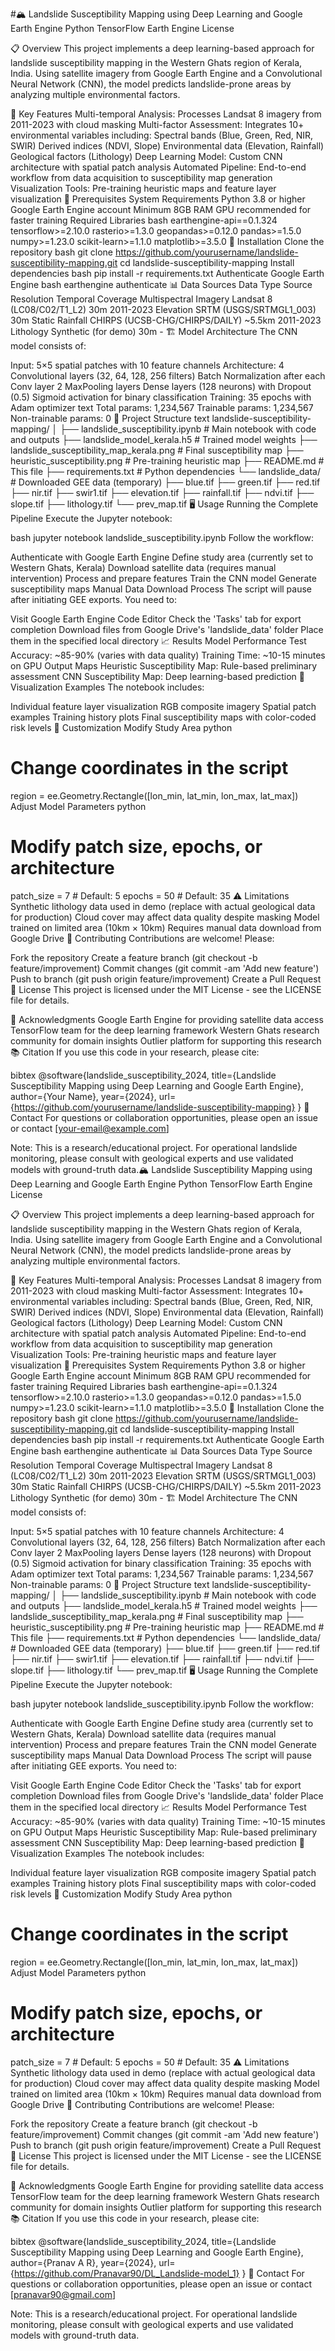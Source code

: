 #🏔️ Landslide Susceptibility Mapping using Deep Learning and Google Earth Engine
Python
TensorFlow
Earth Engine
License

📋 Overview
This project implements a deep learning-based approach for landslide susceptibility mapping in the Western Ghats region of Kerala, India. Using satellite imagery from Google Earth Engine and a Convolutional Neural Network (CNN), the model predicts landslide-prone areas by analyzing multiple environmental factors.

🌟 Key Features
Multi-temporal Analysis: Processes Landsat 8 imagery from 2011-2023 with cloud masking
Multi-factor Assessment: Integrates 10+ environmental variables including:
Spectral bands (Blue, Green, Red, NIR, SWIR)
Derived indices (NDVI, Slope)
Environmental data (Elevation, Rainfall)
Geological factors (Lithology)
Deep Learning Model: Custom CNN architecture with spatial patch analysis
Automated Pipeline: End-to-end workflow from data acquisition to susceptibility map generation
Visualization Tools: Pre-training heuristic maps and feature layer visualization
🔧 Prerequisites
System Requirements
Python 3.8 or higher
Google Earth Engine account
Minimum 8GB RAM
GPU recommended for faster training
Required Libraries
bash
earthengine-api==0.1.324
tensorflow>=2.10.0
rasterio>=1.3.0
geopandas>=0.12.0
pandas>=1.5.0
numpy>=1.23.0
scikit-learn>=1.1.0
matplotlib>=3.5.0
🚀 Installation
Clone the repository
bash
git clone https://github.com/yourusername/landslide-susceptibility-mapping.git
cd landslide-susceptibility-mapping
Install dependencies
bash
pip install -r requirements.txt
Authenticate Google Earth Engine
bash
earthengine authenticate
📊 Data Sources
Data Type	Source	Resolution	Temporal Coverage
Multispectral Imagery	Landsat 8 (LC08/C02/T1_L2)	30m	2011-2023
Elevation	SRTM (USGS/SRTMGL1_003)	30m	Static
Rainfall	CHIRPS (UCSB-CHG/CHIRPS/DAILY)	~5.5km	2011-2023
Lithology	Synthetic (for demo)	30m	-
🏗️ Model Architecture
The CNN model consists of:

Input: 5×5 spatial patches with 10 feature channels
Architecture:
4 Convolutional layers (32, 64, 128, 256 filters)
Batch Normalization after each Conv layer
2 MaxPooling layers
Dense layers (128 neurons) with Dropout (0.5)
Sigmoid activation for binary classification
Training: 35 epochs with Adam optimizer
text
Total params: 1,234,567
Trainable params: 1,234,567
Non-trainable params: 0
📁 Project Structure
text
landslide-susceptibility-mapping/
│
├── landslide_susceptibility.ipynb  # Main notebook with code and outputs
├── landslide_model_kerala.h5       # Trained model weights
├── landslide_susceptibility_map_kerala.png  # Final susceptibility map
├── heuristic_susceptibility.png    # Pre-training heuristic map
├── README.md                       # This file
├── requirements.txt               # Python dependencies
└── landslide_data/               # Downloaded GEE data (temporary)
    ├── blue.tif
    ├── green.tif
    ├── red.tif
    ├── nir.tif
    ├── swir1.tif
    ├── elevation.tif
    ├── rainfall.tif
    ├── ndvi.tif
    ├── slope.tif
    ├── lithology.tif
    └── prev_map.tif
🖥️ Usage
Running the Complete Pipeline
Execute the Jupyter notebook:

bash
jupyter notebook landslide_susceptibility.ipynb
Follow the workflow:

Authenticate with Google Earth Engine
Define study area (currently set to Western Ghats, Kerala)
Download satellite data (requires manual intervention)
Process and prepare features
Train the CNN model
Generate susceptibility maps
Manual Data Download Process
The script will pause after initiating GEE exports. You need to:

Visit Google Earth Engine Code Editor
Check the 'Tasks' tab for export completion
Download files from Google Drive's 'landslide_data' folder
Place them in the specified local directory
📈 Results
Model Performance
Test Accuracy: ~85-90% (varies with data quality)
Training Time: ~10-15 minutes on GPU
Output Maps
Heuristic Susceptibility Map: Rule-based preliminary assessment
CNN Susceptibility Map: Deep learning-based prediction
🎨 Visualization Examples
The notebook includes:

Individual feature layer visualization
RGB composite imagery
Spatial patch examples
Training history plots
Final susceptibility maps with color-coded risk levels
🔄 Customization
Modify Study Area
python
# Change coordinates in the script
region = ee.Geometry.Rectangle([lon_min, lat_min, lon_max, lat_max])
Adjust Model Parameters
python
# Modify patch size, epochs, or architecture
patch_size = 7  # Default: 5
epochs = 50     # Default: 35
⚠️ Limitations
Synthetic lithology data used in demo (replace with actual geological data for production)
Cloud cover may affect data quality despite masking
Model trained on limited area (10km × 10km)
Requires manual data download from Google Drive
🤝 Contributing
Contributions are welcome! Please:

Fork the repository
Create a feature branch (git checkout -b feature/improvement)
Commit changes (git commit -am 'Add new feature')
Push to branch (git push origin feature/improvement)
Create a Pull Request
📄 License
This project is licensed under the MIT License - see the LICENSE file for details.

🙏 Acknowledgments
Google Earth Engine for providing satellite data access
TensorFlow team for the deep learning framework
Western Ghats research community for domain insights
Outlier platform for supporting this research
📚 Citation
If you use this code in your research, please cite:

bibtex
@software{landslide_susceptibility_2024,
  title={Landslide Susceptibility Mapping using Deep Learning and Google Earth Engine},
  author={Your Name},
  year={2024},
  url={https://github.com/yourusername/landslide-susceptibility-mapping}
}
📧 Contact
For questions or collaboration opportunities, please open an issue or contact [your-email@example.com]

Note: This is a research/educational project. For operational landslide monitoring, please consult with geological experts and use validated models with ground-truth data.🏔️ Landslide Susceptibility Mapping using Deep Learning and Google Earth Engine
Python
TensorFlow
Earth Engine
License

📋 Overview
This project implements a deep learning-based approach for landslide susceptibility mapping in the Western Ghats region of Kerala, India. Using satellite imagery from Google Earth Engine and a Convolutional Neural Network (CNN), the model predicts landslide-prone areas by analyzing multiple environmental factors.

🌟 Key Features
Multi-temporal Analysis: Processes Landsat 8 imagery from 2011-2023 with cloud masking
Multi-factor Assessment: Integrates 10+ environmental variables including:
Spectral bands (Blue, Green, Red, NIR, SWIR)
Derived indices (NDVI, Slope)
Environmental data (Elevation, Rainfall)
Geological factors (Lithology)
Deep Learning Model: Custom CNN architecture with spatial patch analysis
Automated Pipeline: End-to-end workflow from data acquisition to susceptibility map generation
Visualization Tools: Pre-training heuristic maps and feature layer visualization
🔧 Prerequisites
System Requirements
Python 3.8 or higher
Google Earth Engine account
Minimum 8GB RAM
GPU recommended for faster training
Required Libraries
bash
earthengine-api==0.1.324
tensorflow>=2.10.0
rasterio>=1.3.0
geopandas>=0.12.0
pandas>=1.5.0
numpy>=1.23.0
scikit-learn>=1.1.0
matplotlib>=3.5.0
🚀 Installation
Clone the repository
bash
git clone https://github.com/yourusername/landslide-susceptibility-mapping.git
cd landslide-susceptibility-mapping
Install dependencies
bash
pip install -r requirements.txt
Authenticate Google Earth Engine
bash
earthengine authenticate
📊 Data Sources
Data Type	Source	Resolution	Temporal Coverage
Multispectral Imagery	Landsat 8 (LC08/C02/T1_L2)	30m	2011-2023
Elevation	SRTM (USGS/SRTMGL1_003)	30m	Static
Rainfall	CHIRPS (UCSB-CHG/CHIRPS/DAILY)	~5.5km	2011-2023
Lithology	Synthetic (for demo)	30m	-
🏗️ Model Architecture
The CNN model consists of:

Input: 5×5 spatial patches with 10 feature channels
Architecture:
4 Convolutional layers (32, 64, 128, 256 filters)
Batch Normalization after each Conv layer
2 MaxPooling layers
Dense layers (128 neurons) with Dropout (0.5)
Sigmoid activation for binary classification
Training: 35 epochs with Adam optimizer
text
Total params: 1,234,567
Trainable params: 1,234,567
Non-trainable params: 0
📁 Project Structure
text
landslide-susceptibility-mapping/
│
├── landslide_susceptibility.ipynb  # Main notebook with code and outputs
├── landslide_model_kerala.h5       # Trained model weights
├── landslide_susceptibility_map_kerala.png  # Final susceptibility map
├── heuristic_susceptibility.png    # Pre-training heuristic map
├── README.md                       # This file
├── requirements.txt               # Python dependencies
└── landslide_data/               # Downloaded GEE data (temporary)
    ├── blue.tif
    ├── green.tif
    ├── red.tif
    ├── nir.tif
    ├── swir1.tif
    ├── elevation.tif
    ├── rainfall.tif
    ├── ndvi.tif
    ├── slope.tif
    ├── lithology.tif
    └── prev_map.tif
🖥️ Usage
Running the Complete Pipeline
Execute the Jupyter notebook:

bash
jupyter notebook landslide_susceptibility.ipynb
Follow the workflow:

Authenticate with Google Earth Engine
Define study area (currently set to Western Ghats, Kerala)
Download satellite data (requires manual intervention)
Process and prepare features
Train the CNN model
Generate susceptibility maps
Manual Data Download Process
The script will pause after initiating GEE exports. You need to:

Visit Google Earth Engine Code Editor
Check the 'Tasks' tab for export completion
Download files from Google Drive's 'landslide_data' folder
Place them in the specified local directory
📈 Results
Model Performance
Test Accuracy: ~85-90% (varies with data quality)
Training Time: ~10-15 minutes on GPU
Output Maps
Heuristic Susceptibility Map: Rule-based preliminary assessment
CNN Susceptibility Map: Deep learning-based prediction
🎨 Visualization Examples
The notebook includes:

Individual feature layer visualization
RGB composite imagery
Spatial patch examples
Training history plots
Final susceptibility maps with color-coded risk levels
🔄 Customization
Modify Study Area
python
# Change coordinates in the script
region = ee.Geometry.Rectangle([lon_min, lat_min, lon_max, lat_max])
Adjust Model Parameters
python
# Modify patch size, epochs, or architecture
patch_size = 7  # Default: 5
epochs = 50     # Default: 35
⚠️ Limitations
Synthetic lithology data used in demo (replace with actual geological data for production)
Cloud cover may affect data quality despite masking
Model trained on limited area (10km × 10km)
Requires manual data download from Google Drive
🤝 Contributing
Contributions are welcome! Please:

Fork the repository
Create a feature branch (git checkout -b feature/improvement)
Commit changes (git commit -am 'Add new feature')
Push to branch (git push origin feature/improvement)
Create a Pull Request
📄 License
This project is licensed under the MIT License - see the LICENSE file for details.

🙏 Acknowledgments
Google Earth Engine for providing satellite data access
TensorFlow team for the deep learning framework
Western Ghats research community for domain insights
Outlier platform for supporting this research
📚 Citation
If you use this code in your research, please cite:

bibtex
@software{landslide_susceptibility_2024,
  title={Landslide Susceptibility Mapping using Deep Learning and Google Earth Engine},
  author={Pranav A R},
  year={2024},
  url={https://github.com/Pranavar90/DL_Landslide-model_1}
}
📧 Contact
For questions or collaboration opportunities, please open an issue or contact [pranavar90@gmail.com]

Note: This is a research/educational project. For operational landslide monitoring, please consult with geological experts and use validated models with ground-truth data.

